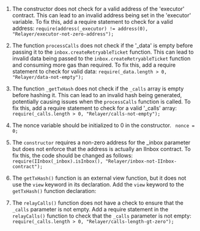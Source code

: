 1. The constructor does not check for a valid address of the 'executor' contract. This can lead to an invalid address being set in the 'executor' variable. To fix this, add a require statement to check for a valid address: `require(address(_executor) != address(0), "Relayer/executor-not-zero-address");`

2. The function `processCalls` does not check if the '_data' is empty before passing it to the `inbox.createRetryableTicket` function. This can lead to invalid data being passed to the `inbox.createRetryableTicket` function and consuming more gas than required. To fix this, add a require statement to check for valid data: `require(_data.length > 0, "Relayer/data-not-empty");` 

3. The function `_getTxHash` does not check if the `_calls` array is empty before hashing it. This can lead to an invalid hash being generated, potentially causing issues when the `processCalls` function is called. To fix this, add a require statement to check for a valid '_calls' array: 
`require(_calls.length > 0, "Relayer/calls-not-empty");`

4. The nonce variable should be initialized to 0 in the constructor.
` nonce = 0;`

5. The `constructor` requires a non-zero address for the _inbox parameter but does not enforce that the address is actually an IInbox contract. To fix this, the code should be changed as follows:
    `require(IInbox(_inbox).isInbox(), "Relayer/inbox-not-IInbox-contract");`

6. The `getTxHash()` function is an external view function, but it does not use the `view` keyword in its declaration.
Add the `view` keyword to the `getTxHash()` function declaration:

7. The `relayCalls()` function does not have a check to ensure that the `_calls` parameter is not empty.
Add a require statement in the `relayCalls()` function to check that the `_calls` parameter is not empty:
`
require(_calls.length > 0, "Relayer/calls-length-gt-zero");
`
